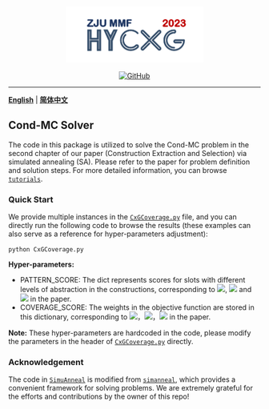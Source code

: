 <p align="center" >
    <a href="https://github.com/xlxwalex/HyCxG/tree/main/HyCXG">
    <br>
    <img src="https://github.com/xlxwalex/HyCxG/blob/main/figures/sub-logo.png" width="275"/>
    <br>
    </a>
</p>
<p align="center">
    <a href="https://github.com/xlxwalex/HyCxG/blob/main/LICENSE">
        <img alt="GitHub" src="https://img.shields.io/github/license/xlxwalex/HyCxG.svg?color=blue&style=flat-square">
    </a>
</p>

---

[**English**](https://github.com/xlxwalex/HyCxG/tree/main/HyCxG/Simuann) | [**简体中文**](https://github.com/xlxwalex/HyCxG/tree/main/HyCxG/Simuann/README_ZH.md)

## Cond-MC Solver

The code in this package is utilized to solve the Cond-MC problem in the second chapter of our paper (Construction Extraction and Selection) via simulated annealing (SA). Please refer to the paper for problem definition and solution steps. For more detailed information, you can browse [`tutorials`](https://github.com/xlxwalex/HyCxG/tree/main/tutorials).

### Quick Start
We provide multiple instances in the [`CxGCoverage.py`](https://github.com/xlxwalex/HyCxG/tree/main/HyCxG/Simuann/CxGCoverage.py) file, and you can directly run the following code to browse the results (these examples can also serve as a reference for hyper-parameters adjustment):

```shell
python CxGCoverage.py
```
**Hyper-parameters:**
+ PATTERN_SCORE: The dict represents scores for slots with different levels of abstraction in the constructions, corresponding to ![](http://latex.codecogs.com/svg.latex?s_{syn}), ![](http://latex.codecogs.com/svg.latex?s_{sem}) and ![](http://latex.codecogs.com/svg.latex?s_{lex}) in the paper.
+ COVERAGE_SCORE: The weights in the objective function are stored in this dictionary, corresponding to ![](http://latex.codecogs.com/svg.latex?w_{1})，![](http://latex.codecogs.com/svg.latex?w_{2})，![](http://latex.codecogs.com/svg.latex?w_{3}) in the paper.

**Note:** These hyper-parameters are hardcoded in the code, please modify the parameters in the header of [`CxGCoverage.py`](https://github.com/xlxwalex/HyCxG/tree/main/HyCxG/Simuann/CxGCoverage.py) directly.

### Acknowledgement
The code in [`SimuAnneal`](https://github.com/xlxwalex/HyCxG/tree/main/HyCxG/Simuann/SimuAnneal.py) is modified from [`simanneal`](https://github.com/perrygeo/simanneal), which provides a convenient framework for solving problems. We are extremely grateful for the efforts and contributions by the owner of this repo!
